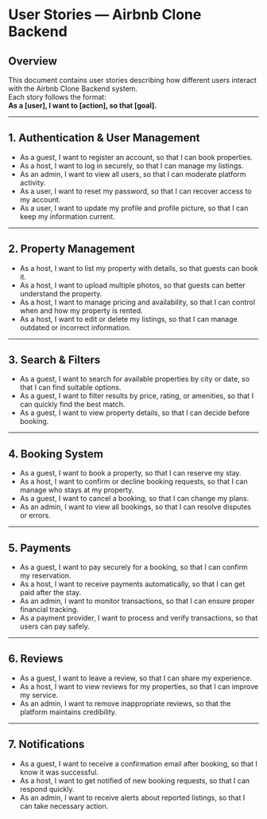# User Stories — Airbnb Clone Backend

## Overview
This document contains user stories describing how different users interact with the Airbnb Clone Backend system.  
Each story follows the format:  
**As a [user], I want to [action], so that [goal].**

---

## 1. Authentication & User Management
- As a guest, I want to register an account, so that I can book properties.  
- As a host, I want to log in securely, so that I can manage my listings.  
- As an admin, I want to view all users, so that I can moderate platform activity.  
- As a user, I want to reset my password, so that I can recover access to my account.  
- As a user, I want to update my profile and profile picture, so that I can keep my information current.  

---

## 2. Property Management
- As a host, I want to list my property with details, so that guests can book it.  
- As a host, I want to upload multiple photos, so that guests can better understand the property.  
- As a host, I want to manage pricing and availability, so that I can control when and how my property is rented.  
- As a host, I want to edit or delete my listings, so that I can manage outdated or incorrect information.  

---

## 3. Search & Filters
- As a guest, I want to search for available properties by city or date, so that I can find suitable options.  
- As a guest, I want to filter results by price, rating, or amenities, so that I can quickly find the best match.  
- As a guest, I want to view property details, so that I can decide before booking.  

---

## 4. Booking System
- As a guest, I want to book a property, so that I can reserve my stay.  
- As a host, I want to confirm or decline booking requests, so that I can manage who stays at my property.  
- As a guest, I want to cancel a booking, so that I can change my plans.  
- As an admin, I want to view all bookings, so that I can resolve disputes or errors.  

---

## 5. Payments
- As a guest, I want to pay securely for a booking, so that I can confirm my reservation.  
- As a host, I want to receive payments automatically, so that I can get paid after the stay.  
- As an admin, I want to monitor transactions, so that I can ensure proper financial tracking.  
- As a payment provider, I want to process and verify transactions, so that users can pay safely.  

---

## 6. Reviews
- As a guest, I want to leave a review, so that I can share my experience.  
- As a host, I want to view reviews for my properties, so that I can improve my service.  
- As an admin, I want to remove inappropriate reviews, so that the platform maintains credibility.  

---

## 7. Notifications
- As a guest, I want to receive a confirmation email after booking, so that I know it was successful.  
- As a host, I want to get notified of new booking requests, so that I can respond quickly.  
- As an admin, I want to receive alerts about reported listings, so that I can take necessary action.  

